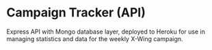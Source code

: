# Campaign Tracker (API)

Express API with Mongo database layer, deployed to Heroku for use in managing statistics and data for the weekly X-Wing campaign.
